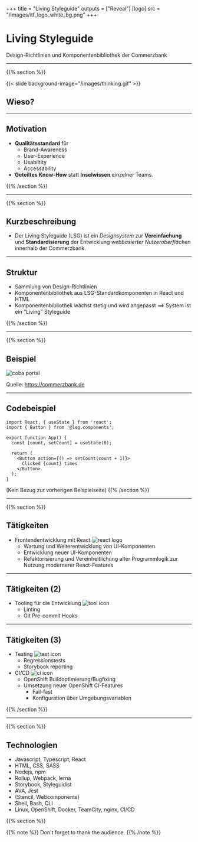 +++
title = "Living Styleguide"
outputs = ["Reveal"]
[logo]
src = "/images/itf_logo_white_bg.png"
+++

# Living Styleguide

Design-Richtlinien und Komponentenbibliothek der Commerzbank

---

{{% section %}}

{{< slide background-image="/images/thinking.gif" >}}
## Wieso?

---

## Motivation
- **Qualitätsstandard** für
    - Brand-Awareness
    - User-Experience
    - Usabiltity
    - Accessability
- **Geteiltes Know-How** statt **Inselwissen** einzelner Teams.

{{% /section %}}

---

{{% section %}}

## Kurzbeschreibung

- Der Living Styleguide (LSG) ist ein *Designsystem* zur **Vereinfachung** und **Standardisierung** der Entwicklung *webbasierter Nutzeroberflächen* innerhalb der Commerzbank.

---

## Struktur

- Sammlung von Design-Richtlinien
- Komponentenbibliothek aus LSG-Standardkomponenten in React und HTML
- Komponentenbibliothek wächst stetig und wird angepasst ==> System ist ein “Living” Styleguide

{{% /section %}}

---

{{% section %}}

## Beispiel
![coba portal](/images/portal.png)

Quelle: https://commerzbank.de

---

## Codebeispiel

```javascript{|2,8,10}
import React, { useState } from 'react';
import { Button } from '@lsg.components';

export function App() {
  const [count, setCount] = useState(0);

  return (
    <Button action={() => setCount(count + 1)}>
      Clicked {count} times
    </Button>
  );
}
```
(Kein Bezug zur vorherigen Beispielseite)
{{% /section %}}

---

{{% section %}}

## Tätigkeiten

- Frontendentwicklung mit React ![react logo](/images/react_logo.png)
  - Wartung und Weiterentwicklung von UI-Komponenten
  - Entwicklung neuer UI-Komponenten
  - Refaktorisierung und Vereinheitlichung alter Programmlogik zur Nutzung modernerer React-Features

---

## Tätigkeiten (2)

- Tooling für die Entwicklung ![tool icon](/images/tools.png)
  - Linting
  - Git Pre-commit Hooks

---

## Tätigkeiten (3)

- Testing ![test icon](/images/check.png)
  - Regressionstests
  - Storybook reporting
- CI/CD ![ci icon](/images/infinity.png)
  - OpenShift Buildoptimierung/Bugfixing
  - Umsetzung neuer OpenShift CI-Features
    - Fail-fast
    - Konfiguration über Umgebungsvariablen

{{% /section %}}

---

{{% section %}}

## Technologien

- Javascript, Typescript, React
- HTML, CSS, SASS
- Nodejs, npm
- Rollup, Webpack, lerna
- Storybook, Styleguidist
- AVA, Jest
- (Stencil, Webcomponents)
- Shell, Bash, CLI
- Linux, OpenShift, Docker, TeamCity, nginx, CI/CD

{{% section %}}

{{% note %}}
Don't forget to thank the audience.
{{% /note %}}

